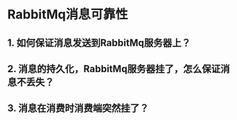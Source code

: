 # RabbitMq消息可靠性 #
## 1. 如何保证消息发送到RabbitMq服务器上？ ##
## 2. 消息的持久化，RabbitMq服务器挂了，怎么保证消息不丢失？ ##
## 3. 消息在消费时消费端突然挂了？ ##
